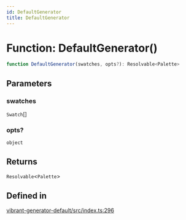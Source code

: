 ```yaml
---
id: DefaultGenerator
title: DefaultGenerator
---
```


# Function: DefaultGenerator()

```ts
function DefaultGenerator(swatches, opts?): Resolvable<Palette>
```

## Parameters

### swatches

`Swatch`[]

### opts?

`object`

## Returns

`Resolvable`\<`Palette`\>

## Defined in

[vibrant-generator-default/src/index.ts:296](https://github.com/Vibrant-Colors/node-vibrant/blob/main/packages/vibrant-generator-default/src/index.ts#L296)

